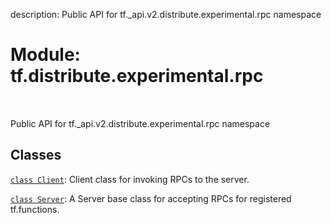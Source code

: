 description: Public API for tf._api.v2.distribute.experimental.rpc namespace

<div itemscope itemtype="http://developers.google.com/ReferenceObject">
<meta itemprop="name" content="tf.distribute.experimental.rpc" />
<meta itemprop="path" content="Stable" />
</div>

# Module: tf.distribute.experimental.rpc

<!-- Insert buttons and diff -->

<table class="tfo-notebook-buttons tfo-api nocontent" align="left">

</table>



Public API for tf._api.v2.distribute.experimental.rpc namespace



## Classes

[`class Client`](../../../tf/distribute/experimental/rpc/Client.md): Client class for invoking RPCs to the server.

[`class Server`](../../../tf/distribute/experimental/rpc/Server.md): A Server base class for accepting RPCs for registered tf.functions.

